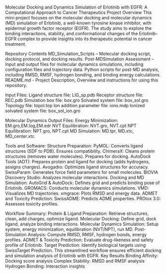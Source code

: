 Molecular Docking and Dynamics Simulation of Erlotinib with EGFR: A Computational Approach to Cancer Therapeutics
Project Overview
This mini-project focuses on the molecular docking and molecular dynamics (MD) simulation of Erlotinib, a well-known tyrosine kinase inhibitor, with epidermal growth factor receptor (EGFR). The study aims to explore the binding interactions, stability, and conformational changes of the Erlotinib-EGFR complex to provide insights into its therapeutic potential in cancer treatment.

Repository Contents
MD_Simulation_Scripts – Molecular docking script, docking protocol, and docking results. Post-MDSimulation Assessment – Input and output files for molecular dynamics simulations, including configuration files and trajectory data. Python scripts for post-MD analysis, including RMSD, RMSF, hydrogen bonding, and binding energy calculations. README.md - Project Description, Overview and instructions for using this repository.

Input Files:
Ligand structure file: LIG_sp.pdb Receptor structure file: REC.pdb Simulation box file: box.gro Solvated system file: box_sol.gro Topology file: topol.top Ion addition parameter file: ions.mdp Ionized solvated system file: box_sol_ion.gro

Molecular Dynamics Output Files:
Energy Minimization: EM.gro,EM.log,EM.edr NVT Equilibration: NVT.gro, NVT.cpt NPT Equilibration: NPT.gro, NPT.cpt MD Simulation: MD.tpr, MD.xtc, MD_center.xtc

Tools and Software:
Structure Preparation: PyMOL: Converts ligand structures (SDF to PDB). Ensures compatibility. ChimeraX: Cleans protein structures (removes water molecules). Prepares for docking. AutoDock Tools (ADT): Prepares protein and ligand for docking (adds hydrogens, assigns charges). Avogadro: Optimizes ligand structures for accuracy. SwissParam: Generates force field parameters for small molecules. BIOVIA Discovery Studio: Analyzes molecular interactions. Docking and MD Simulation: AutoGrid & AutoDock: Defines grid and predicts binding pose of Erlotinib. GROMACS: Conducts molecular dynamics simulations. VMD: Visualizes MD trajectories. xmgrace: Plots RMSD and energy data. ADMET and Toxicity Prediction: SwissADME: Predicts ADME properties. PROtox 3.0: Assesses toxicity profiles.

Workflow Summary:
Protein & Ligand Preparation: Retrieve structures, clean, add charges, optimize ligand.
Molecular Docking: Define grid, dock ligand, analyze binding interactions.
Molecular Dynamics Simulation: Setup system, energy minimization, equilibration (NVT/NPT), run MD.
Post-Simulation Analysis: Compute RMSD, RMSF, hydrogen bonds, energy profiles.
ADMET & Toxicity Prediction: Evaluate drug-likeness and safety profile of Erlotinib.
Target Prediction: Identify biological targets using SwissTarget Prediction. This streamlined workflow ensures efficient docking and simulation analysis of Erlotinib with EGFR.
Key Results
Binding Affinity: Docking score analysis Complex Stability: RMSD and RMSF analysis Hydrogen Bonding: Interaction insights
